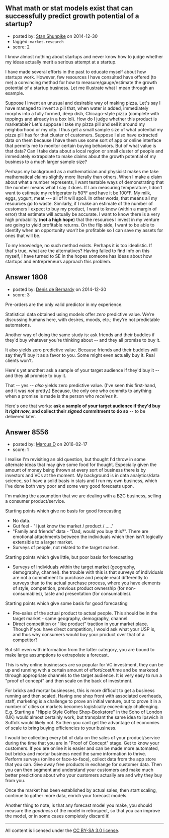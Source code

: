 ## What math or stat models exist that can successfully predict growth potential of a startup?

- posted by: [Stan Shunpike](https://stackexchange.com/users/5251115/stan-shunpike) on 2014-12-30
- tagged: `market-research`
- score: 2

I know almost nothing about startups and never know how to judge whether my ideas actually merit a serious attempt at a startup.  

I have made several efforts in the past to educate myself about how startups work. However, few resources I have consulted have offered (to me) a convincing method for how to measure/gauge/estimate the growth potential of a startup business. Let me illustrate what I mean through an example.  

Suppose I invent an unusual and desirable way of making pizza. Let's say I have managed to invent a pill that, when water is added, immediately morphs into a fully formed, deep dish, Chicago-style pizza (complete with toppings and already in a box lol). How do I judge whether this product is marketable? Let's suppose I take my pizza pill and sell it around my neighborhood or my city. I thus get a small sample size of what potential my pizza pill has for that cluster of customers. Suppose I also have extracted data on them because I have them use some sort of app or online interface that permits me to monitor certain buying behaviors. But of what value is that data? Can I take data about a local region or small cluster of people and immediately extrapolate to make claims about the growth potential of my business to a much larger sample size? 


Perhaps my background as a mathematician and physicist makes me take mathematical claims slightly more literally than others. When I make a claim about what a number represents, I want testable ways of demonstrating that the number means what I say it does. If I am measuring temperature, I don't want to estimate my refrigerator is 50°F and have it be 100°F. My milk, eggs, yogurt, meat --- all of it will spoil. In other words, that means all my resources go to waste. Similarly, if I make an estimate of the number of customers I expect to buy my product, I want to know (within a margin of error) that estimate will actually be accurate. I want to know there is a very high probability (**not a high hope**) that the resources I invest in my venture are going to yield profitable returns. On the flip side, I want to be able to identify when an opportunity *won't* be profitable so I can save my assets for ones that will be. 

To my knowledge, no such method exists. Perhaps it is too idealistic. If that's true, what are the alternatives? Having failed to find info on this myself, I have turned to SE in the hopes someone has ideas about how startups and entrepreneurs approach this problem. 


## Answer 1808

- posted by: [Denis de Bernardy](https://stackexchange.com/users/182468/denis-de-bernardy) on 2014-12-30
- score: 3

Pre-orders are the only valid predictor in my experience.

Statistical data obtained using models offer *zero* predictive value. We're discussing humans here, with desires, moods, etc.; they're not predictable automatons.

Another way of doing the same study is: ask friends and their buddies if they'd buy whatever you're thinking about -- and they all promise to buy it.

It also yields zero predictive value. Because friends and their buddies will say they'll buy it as a favor to you. Some might even actually buy it. Real clients won't.

Here's yet another: ask a sample of your target audience if they'd buy it -- and they all promise to buy it.

That -- yes -- *also* yields zero predictive value. (I've seen this first-hand, and it was *not* pretty.) Because, the only one who commits to anything when a promise is made is the person who *receives* it.

Here's one that works: **ask a sample of your target audience if they'd buy it *right now*, and collect their *signed* commitment to do so** -- to be delivered later.


## Answer 8556

- posted by: [Marcus D](https://stackexchange.com/users/258531/marcus-d) on 2016-02-17
- score: 1

I realise I'm revisiting an old question, but thought I'd throw in some alternate ideas that may give some food for thought. Especially given the amount of money being thrown at every sort of business there is by investors and VCs at the moment. My background is in data analytics/data science, so I have a solid basis in stats and I run my own business, which I've done both very poor and some very good forecasts upon.

I'm making the assumption that we are dealing with a B2C business, selling a consumer product/service.

Starting points which give no basis for good forecasting

 - No data.
 - Gut feel - "I just know the market / product / ....."
 - "Family and friends" data - "Dad, would you buy this?". There are emotional attachments between the individuals which then isn't logically extensible to a larger market.
 - Surveys of people, not related to the target market.

Starting points which give little, but poor basis for forecasting

 - Surveys of individuals within the target market (geography, demography, channel). the trouble with this is that surveys of individuals are not a commitment to purchase and people react differently to surveys than to the actual purchase process, where you have elements of style, competition, previous product ownership (for non-consumables), taste and presentation (for consumables). 

Starting points which give some basis for good forecasting

 - Pre-sales of the actual product to actual people. This should be in the target market - same geography, demography, channel.
 - Direct competition or "like product" traction in your market place. Though if you have direct competition, I would ask what your USP is, and thus why consumers would buy your product over that of a competitor? 

But still even with information from the latter category, you are bound to make large assumptions to extrapolate a forecast.

This is why online businesses are so popular for VC investment, they can be up and running with a certain amount of effort/cost/time and be marketed through appropriate channels to the target audience. It is very easy to run a "proof of concept" and then scale on the back of investment. 

For bricks and mortar businesses, this is more difficult to get a business running and then scaled. Having one shop front with associated overheads, staff, marketing is a challenge to prove an initial venture, but to prove it in a number of cities or markets becomes logistically exceedingly challenging. E.g. Starting a "Hippie Style Coffee Shop-Bookstore" in the Soho of London (UK) would almost certainly work, but transplant the same idea to Ipswich in Suffolk would likely not. So then you cant get the advantage of economies of scale to bring buying efficiencies to your business.

I would be collecting every bit of data on the sales of your product/service during the time that you are in "Proof of Concept" stage. Get to know your customers. If you are online it is easier and can be made more automated, but bricks and mortar business need the same information to thrive. Perform surveys (online or face-to-face), collect data from the app store that you can. Give away free products in exchange for customer data. Then you can then segment and understand your customers and make much better predictions about who your customers actually are and why they buy from you. 

Once the market has been established by actual sales, then start scaling, continue to gather more data, enrich your forecast models.

Another thing to note, is that any forecast model you make, you should measure the _goodness_ of the model in retrospect, so that you can improve the model, or in some cases completely discard it!



---

All content is licensed under the [CC BY-SA 3.0 license](https://creativecommons.org/licenses/by-sa/3.0/).
